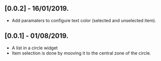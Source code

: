 ## [0.0.2] - 16/01/2019.

* Add paramaters to configure text color (selected and unselected item).

## [0.0.1] - 01/08/2019.

* A list in a circle widget
* Item selection is done by mooving it to the central zone of the circle.
